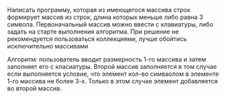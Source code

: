 Написать программу, которая из имеющегося массива строк формирует массив из строк, длина которых меньше либо равна 3 символа. Первоначальный массив можно ввести с клавиатуры, либо задать на старте выполнения алгоритма. При решение не рекомендуется пользоваться коллекциями, лучше обойтись исключительно массивами

Алгоритм: пользователь вводит размерность 1-го массива и затем заполняет его с класиатуры. Второй массив заполняется в том случае если выполняется условие, что элемент кол-во симваолом в элементе 1-го массива не более 3-х. Только в этом случае элемент добавляется во второй массив.
